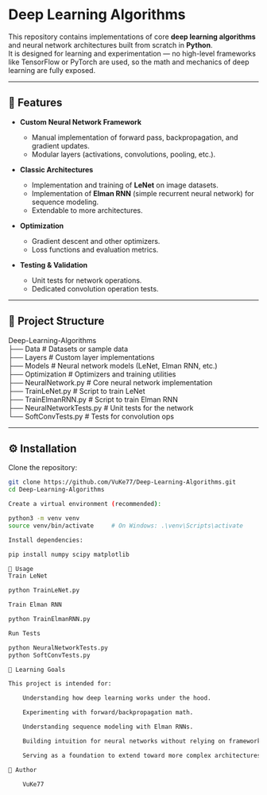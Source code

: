 # Deep Learning Algorithms

This repository contains implementations of core **deep learning algorithms** and neural network architectures built from scratch in **Python**.  
It is designed for learning and experimentation — no high-level frameworks like TensorFlow or PyTorch are used, so the math and mechanics of deep learning are fully exposed.

---

## 📌 Features

- **Custom Neural Network Framework**  
  - Manual implementation of forward pass, backpropagation, and gradient updates.  
  - Modular layers (activations, convolutions, pooling, etc.).  

- **Classic Architectures**  
  - Implementation and training of **LeNet** on image datasets.  
  - Implementation of **Elman RNN** (simple recurrent neural network) for sequence modeling.  
  - Extendable to more architectures.  

- **Optimization**  
  - Gradient descent and other optimizers.  
  - Loss functions and evaluation metrics.  

- **Testing & Validation**  
  - Unit tests for network operations.  
  - Dedicated convolution operation tests.  

---

## 📂 Project Structure

Deep-Learning-Algorithms \
├── Data  # Datasets or sample data \
├── Layers # Custom layer implementations \
├── Models # Neural network models (LeNet, Elman RNN, etc.) \
├── Optimization # Optimizers and training utilities \
├── NeuralNetwork.py # Core neural network implementation \
├── TrainLeNet.py # Script to train LeNet \
├── TrainElmanRNN.py # Script to train Elman RNN \
├── NeuralNetworkTests.py # Unit tests for the network \
└── SoftConvTests.py # Tests for convolution ops 


---

## ⚙️ Installation

Clone the repository:

```bash
git clone https://github.com/VuKe77/Deep-Learning-Algorithms.git
cd Deep-Learning-Algorithms

Create a virtual environment (recommended):

python3 -m venv venv
source venv/bin/activate     # On Windows: .\venv\Scripts\activate

Install dependencies:

pip install numpy scipy matplotlib

🚀 Usage
Train LeNet

python TrainLeNet.py

Train Elman RNN

python TrainElmanRNN.py

Run Tests

python NeuralNetworkTests.py
python SoftConvTests.py

🧠 Learning Goals

This project is intended for:

    Understanding how deep learning works under the hood.

    Experimenting with forward/backpropagation math.

    Understanding sequence modeling with Elman RNNs.

    Building intuition for neural networks without relying on frameworks.

    Serving as a foundation to extend toward more complex architectures (e.g., VGG, ResNet, LSTMs).

👤 Author

    VuKe77
